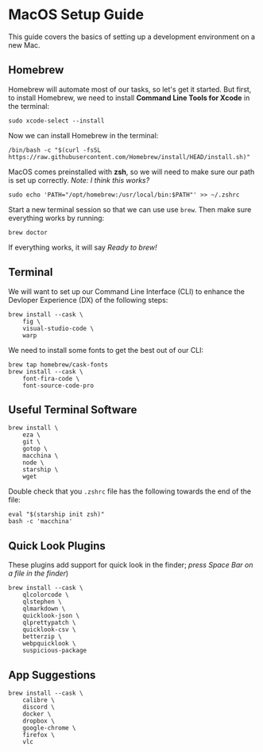 # MacOS Setup Guide
This guide covers the basics of setting up a development environment on a new Mac.

## Homebrew
Homebrew will automate most of our tasks, so let's get it started. But first, to install Homebrew, we need to install **Command Line Tools for Xcode** in the terminal:

```sudo xcode-select --install```

Now we can install Homebrew in the terminal:

```/bin/bash -c "$(curl -fsSL https://raw.githubusercontent.com/Homebrew/install/HEAD/install.sh)"```

MacOS comes preinstalled with **zsh**, so we will need to make sure our path is set up correctly. *Note: I think this works?*

```sudo echo 'PATH="/opt/homebrew:/usr/local/bin:$PATH"' >> ~/.zshrc```

Start a new terminal session so that we can use use ```brew```. Then make sure everything works by running:

```brew doctor```

If everything works, it will say *Ready to brew!*

## Terminal
We will want to set up our Command Line Interface (CLI) to enhance the Devloper Experience (DX) of the following steps:

```
brew install --cask \
    fig \
    visual-studio-code \
    warp
```

We need to install some fonts to get the best out of our CLI:

```
brew tap homebrew/cask-fonts
brew install --cask \
    font-fira-code \
    font-source-code-pro
```

## Useful Terminal Software
```
brew install \
    eza \
    git \
    gotop \
    macchina \
    node \
    starship \
    wget
```

Double check that you ```.zshrc``` file has the following towards the end of the file:

```
eval "$(starship init zsh)"
bash -c 'macchina'
```

## Quick Look Plugins
These plugins add support for quick look in the finder; *press Space Bar on a file in the finder*)

```
brew install --cask \
    qlcolorcode \
    qlstephen \
    qlmarkdown \
    quicklook-json \
    qlprettypatch \
    quicklook-csv \
    betterzip \
    webpquicklook \
    suspicious-package
```
    
## App Suggestions

```
brew install --cask \
    calibre \
    discord \
    docker \
    dropbox \
    google-chrome \
    firefox \
    vlc
```
